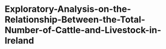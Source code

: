 # Exploratory-Analysis-on-the-Relationship-Between-the-Total-Number-of-Cattle-and-Livestock-in-Ireland